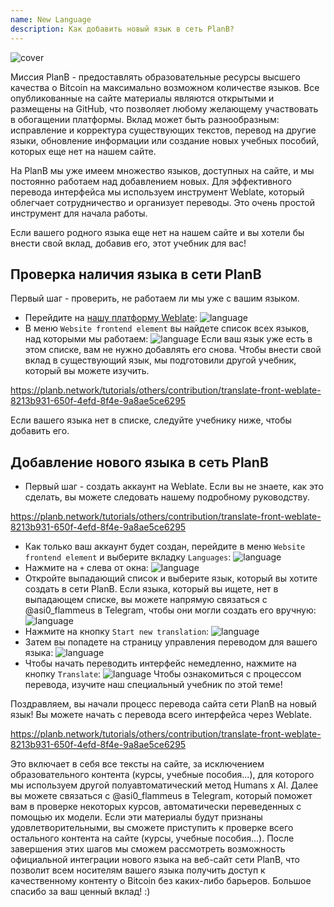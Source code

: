 ```yaml
---
name: New Language
description: Как добавить новый язык в сеть PlanB?
---
```

![cover](assets/cover.webp)

Миссия PlanB - предоставлять образовательные ресурсы высшего качества о Bitcoin на максимально возможном количестве языков. Все опубликованные на сайте материалы являются открытыми и размещены на GitHub, что позволяет любому желающему участвовать в обогащении платформы. Вклад может быть разнообразным: исправление и корректура существующих текстов, перевод на другие языки, обновление информации или создание новых учебных пособий, которых еще нет на нашем сайте.

На PlanB мы уже имеем множество языков, доступных на сайте, и мы постоянно работаем над добавлением новых. Для эффективного перевода интерфейса мы используем инструмент Weblate, который облегчает сотрудничество и организует переводы. Это очень простой инструмент для начала работы.

Если вашего родного языка еще нет на нашем сайте и вы хотели бы внести свой вклад, добавив его, этот учебник для вас!

## Проверка наличия языка в сети PlanB

Первый шаг - проверить, не работаем ли мы уже с вашим языком.

- Перейдите на [нашу платформу Weblate](https://weblate.planb.network/projects/planb-network-website/):
![language](assets/01.webp)
- В меню `Website frontend element` вы найдете список всех языков, над которыми мы работаем:
![language](assets/02.webp)
Если ваш язык уже есть в этом списке, вам не нужно добавлять его снова. Чтобы внести свой вклад в существующий язык, мы подготовили другой учебник, который вы можете изучить.

https://planb.network/tutorials/others/contribution/translate-front-weblate-8213b931-650f-4efd-8f4e-9a8ae5ce6295



Если вашего языка нет в списке, следуйте учебнику ниже, чтобы добавить его.

## Добавление нового языка в сеть PlanB

- Первый шаг - создать аккаунт на Weblate. Если вы не знаете, как это сделать, вы можете следовать нашему подробному руководству.

https://planb.network/tutorials/others/contribution/translate-front-weblate-8213b931-650f-4efd-8f4e-9a8ae5ce6295


- Как только ваш аккаунт будет создан, перейдите в меню `Website frontend element` и выберите вкладку `Languages`:
![language](assets/03.webp)
- Нажмите на `+` слева от окна:
![language](assets/04.webp)
- Откройте выпадающий список и выберите язык, который вы хотите создать в сети PlanB. Если языка, который вы ищете, нет в выпадающем списке, вы можете напрямую связаться с @asi0_flammeus в Telegram, чтобы они могли создать его вручную:
![language](assets/05.webp)
- Нажмите на кнопку `Start new translation`:
![language](assets/06.webp)
- Затем вы попадете на страницу управления переводом для вашего языка:
![language](assets/07.webp)
- Чтобы начать переводить интерфейс немедленно, нажмите на кнопку `Translate`: ![language](assets/08.webp)
Чтобы ознакомиться с процессом перевода, изучите наш специальный учебник по этой теме!

Поздравляем, вы начали процесс перевода сайта сети PlanB на новый язык! Вы можете начать с перевода всего интерфейса через Weblate.

https://planb.network/tutorials/others/contribution/translate-front-weblate-8213b931-650f-4efd-8f4e-9a8ae5ce6295

 Это включает в себя все тексты на сайте, за исключением образовательного контента (курсы, учебные пособия...), для которого мы используем другой полуавтоматический метод Humans x AI.
Далее вы можете связаться с @asi0_flammeus в Telegram, который поможет вам в проверке некоторых курсов, автоматически переведенных с помощью их модели. Если эти материалы будут признаны удовлетворительными, вы сможете приступить к проверке всего остального контента на сайте (курсы, учебные пособия...). После завершения этих шагов мы сможем рассмотреть возможность официальной интеграции нового языка на веб-сайт сети PlanB, что позволит всем носителям вашего языка получить доступ к качественному контенту о Bitcoin без каких-либо барьеров.
Большое спасибо за ваш ценный вклад! :)